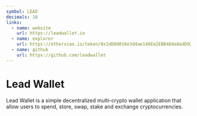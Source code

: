 ```yaml
---
symbol: LEAD
decimals: 18
links:
  - name: website
    url: https://leadwallet.io
  - name: explorer
    url: https://etherscan.io/token/0x1dD80016e3d4ae146Ee2EBB484e8edD92dacC4ce
  - name: github
    url: https://github.com/leadwallet
---
```


# Lead Wallet

Lead Wallet is a simple decentralized multi-crypto wallet application that allow users to spend, store, swap, stake and exchange cryptocurrencies.
